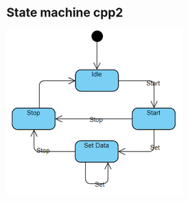 # State machine cpp2
![image](https://github.com/doremichen/state_machine_sample/blob/master/StateMchineCpp2/StateMachine.png)
